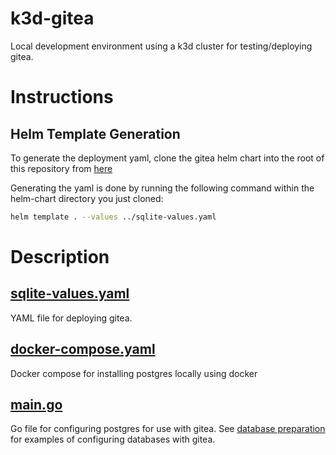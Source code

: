 # k3d-gitea

Local development environment using a k3d cluster for testing/deploying gitea.

# Instructions

## Helm Template Generation
To generate the deployment yaml, clone the gitea helm chart into the root
of this repository from [here](https://gitea.com/gitea/helm-chart/)

Generating the yaml is done by running the following command
within the helm-chart directory you just cloned:

```bash
helm template . --values ../sqlite-values.yaml
```


# Description

## [sqlite-values.yaml](sqlite-values.yaml)
YAML file for deploying gitea.

## [docker-compose.yaml](docker-compose.yml)
Docker compose for installing postgres locally using docker

## [main.go](main.go)
Go file for configuring postgres for use with gitea. 
See [database preparation](https://docs.gitea.io/en-us/database-prep/#postgresql) for
examples of configuring databases with gitea.